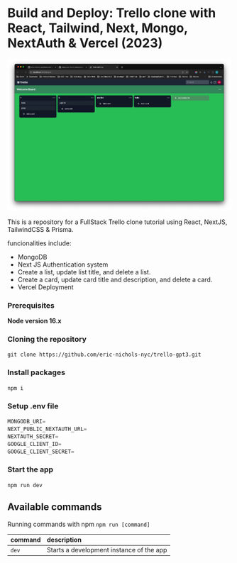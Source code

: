 # Build and Deploy: Trello clone with React, Tailwind, Next, Mongo, NextAuth & Vercel (2023)

![Fullstack Trello Clone](/docs/images/board.png)


This is a repository for a FullStack Trello clone tutorial using React, NextJS, TailwindCSS & Prisma.

funcionalities include:

- MongoDB
- Next JS Authentication system
- Create a list, update list title, and delete a list.
- Create a card, update card title and description, and delete a card.
- Vercel Deployment

### Prerequisites

**Node version 16.x**

### Cloning the repository

```shell
git clone https://github.com/eric-nichols-nyc/trello-gpt3.git
```

### Install packages

```shell
npm i
```

### Setup .env file


```js
MONGODB_URI=
NEXT_PUBLIC_NEXTAUTH_URL=
NEXTAUTH_SECRET=
GOOGLE_CLIENT_ID=
GOOGLE_CLIENT_SECRET=
```

### Start the app

```shell
npm run dev
```

## Available commands

Running commands with npm `npm run [command]`

| command         | description                              |
| :-------------- | :--------------------------------------- |
| `dev`           | Starts a development instance of the app |

